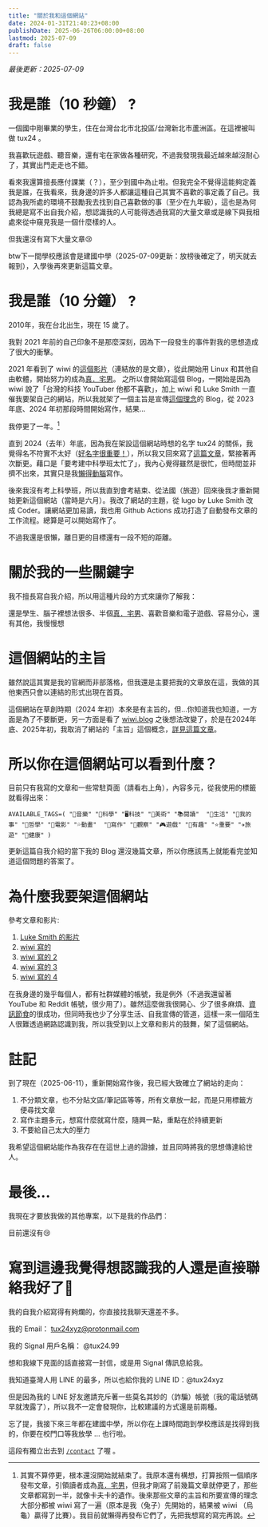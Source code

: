 ```yaml
---
title: "關於我和這個網站"
date: 2024-01-31T21:40:23+08:00
publishDate: 2025-06-26T06:00:00+08:00
lastmod: 2025-07-09
draft: false
---
```


_最後更新：2025-07-09_

# 我是誰（10 秒鐘） ?

一個國中剛畢業的學生，住在台灣台北市北投區/台灣新北市蘆洲區。在這裡被叫做 tux24 。

我喜歡玩遊戲、聽音樂，還有宅在家做各種研究，不過我發現我最近越來越沒耐心了，其實出門走走也不錯。

看來我還算擅長應付課業（？），至少到國中為止啦。但我完全不覺得這能夠定義我是誰，在我看來，我身邊的許多人都讓這種自己其實不喜歡的事定義了自己。我認為我所處的環境不鼓勵我去找到自己喜歡做的事（至少在九年級），這也是為何我總是寫不出自我介紹，想認識我的人可能得透過我寫的大量文章或是線下與我相處來從中窺見我是一個什麼樣的人。

但我還沒有寫下大量文章😢

btw下一間學校應該會是建國中學（2025-07-09更新：放榜後確定了，明天就去報到），入學後再來更新這篇文章。

# 我是誰（10 分鐘） ?

2010年，我在台北出生，現在 15 歲了。

我對 2021 年前的自己印象不是那麼深刻，因為下一段發生的事件對我的思想造成了很大的衝擊。

2021 年看到了 wiwi 的[這個影片](https://nicechord.com/post/making-music-with-linux/)（連結放的是文章），從此開始用 Linux 和其他自由軟體，開始努力的成為[真．宅男](https://wiwi.blog/docs/tech/fake-vs-real-tech-nerd)。
之所以會開始寫這個 Blog，一開始是因為 wiwi 說了「台灣的科技 YouTuber 他都不喜歡」，加上 wiwi 和 Luke Smith 一直催我要架自己的網站，所以我就架了一個主旨是宣傳[這個理念](https://wiwi.blog/blog/fake-vs-real-tech-nerd)的 Blog，從 2023 年底、2024 年初那段時間開始寫作，結果…

我停更了一年。[^1]

[^1]: 其實不算停更，根本還沒開始就結束了。我原本還有構想，打算按照一個順序發布文章，引領讀者成為[真．宅男](https://wiwi.blog/docs/tech/fake-vs-real-tech-nerd)，但我才剛寫了前幾篇文章就停更了，那些文章都寫到一半，就像卡夫卡的遺作。後來那些文章的主旨和所要宣傳的理念大部分都被 wiwi 寫了一遍（原本是我（兔子）先開始的，結果被 wiwi （烏龜）贏得了比賽）。我目前就懶得再發布它們了，先把我想寫的寫完再說。

直到 2024（去年）年底，因為我在架設這個網站時想的名字 tux24 的關係，我覺得名不符實不太好（[好名字很重要！](https://wiwi.blog/docs/wisdom/nice-name/)），所以我又回來寫了[這篇文章](https://tux24.xyz/articles/it-is-a-gift-and-a-curse/)，緊接著再次斷更。藉口是「要考建中科學班太忙了」，我內心覺得雖然是很忙，但時間並非擠不出來，其實只是我[懶得動腦](https://wiwi.blog/blog/brain-exercise)寫作。

後來我沒有考上科學班，所以我直到會考結束、從法國（旅遊）回來後我才重新開始更新這個網站（當時是六月）。我改了網站的主題，從 lugo by Luke Smith 改成 Coder。讓網站更加易讀，我也用 Github Actions 成功打造了自動發布文章的工作流程。總算是可以開始寫作了。

不過我還是很懶，離日更的目標還有一段不短的距離。

# 關於我的一些關鍵字

我不擅長寫自我介紹，所以用這種片段的方式來讓你了解我：

還是學生、腦子裡想法很多、半個[真．宅男](https://wiwi.blog/blog/fake-vs-real-tech-nerd)、喜歡音樂和電子遊戲、容易分心，還有其他，我慢慢想

# 這個網站的主旨

雖然說這其實是我的官網而非部落格，但我還是主要把我的文章放在這，我做的其他東西只會以連結的形式出現在首頁。

這個網站在草創時期（2024 年初）本來是有主旨的，但...你知道我也知道，一方面是為了不要斷更，另一方面是看了 [wiwi.blog](https://wiwi.blog/blog) 之後想法改變了，於是在2024年底、2025年初，我取消了網站的「主旨」這個概念，[詳見這篇文章](https://tux24.xyz/articles/it-is-a-gift-and-a-curse/)。

# 所以你在這個網站可以看到什麼？

目前只有我寫的文章和一些常駐頁面（請看右上角），內容多元，從我使用的標籤就看得出來：

`
AVAILABLE_TAGS=(
    "🎵音樂" "🔬科學" "🖥️科技" "🎨美術" "📚️閱讀" 
    "🛟生活" "🐧我的事" "💭哲學" "🎥電影" "💦動畫" 
    "📝寫作" "🤔觀察" "🎮️遊戲" "🤪有趣" "⭐️重要"
	  "✈️旅遊" "💪健康"
)
`

更新這篇自我介紹的當下我的 Blog 還沒幾篇文章，所以你應該馬上就能看完並知道這個問題的答案了。

# 為什麼我要架這個網站

參考文章和影片:

1. [Luke Smith 的影片](https://videos.lukesmith.xyz/w/k6PAsFVMeQj9VUNF2ekXPx)
2. [wiwi 寫的](https://wiwi.blog/blog/internet-peasant)
3. [wiwi 寫的 2](https://wiwi.blog/blog/instagram-trap)
4. [wiwi 寫的 3](https://wiwi.blog/blog/see-this-page)
5. [wiwi 寫的 4](https://wiwi.blog/blog/internet-explorer)

在我身邊的幾乎每個人，都有社群媒體的帳號，我是例外（不過我還留著 YouTube 和 Reddit 帳號，很少用了）。雖然這麼做我很開心、少了很多麻煩、[資訊節食](https://tux24.xyz/articles/low-information-diet)的很成功，但同時我也少了分享生活、自我宣傳的管道，這樣一來一個陌生人很難透過網路認識到我，所以我受到以上文章和影片的鼓舞，架了這個網站。

# 註記

到了現在（2025-06-11），重新開始寫作後，我已經大致確立了網站的走向：

1. 不分類文章，也不分貼文區/筆記區等等，所有文章放一起，而是只用標籤方便尋找文章
2. 寫作主題多元，想寫什麼就寫什麼，隨興一點，重點在於持續更新
3. 不要給自己太大的壓力

我希望這個網站能作為我存在在這世上過的證據，並且同時將我的思想傳達給世人。

# 最後...
我現在才要放我做的其他專案，以下是我的作品們：

目前還沒有😢

# 寫到這邊我覺得想認識我的人還是直接聯絡我好了🫠

我的自我介紹寫得有夠爛的，你直接找我聊天還差不多。


我的 Email： tux24xyz@protonmail.com

我的 Signal 用戶名稱： \@tux24.99

想和我線下見面的話直接寫一封信，或是用 Signal 傳訊息給我。

我知道臺灣人用 LINE 的最多，所以也給你我的 LINE ID：\@tux24xyz

但是因為我的 LINE 好友邀請充斥著一些莫名其妙的（詐騙）帳號（我的電話號碼早就洩露了），所以我不一定會發現你，比較建議的方式還是前兩種。

忘了提，我接下來三年都在建國中學，所以你在上課時間跑到學校應該是找得到我的，你要在校門口等我放學 … 也行啦。

這段有獨立出去到 [`/contact`](https://tux24.xyz/contact) 了喔 。
